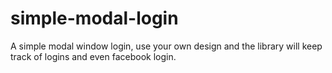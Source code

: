 # simple-modal-login
A simple modal window login, use your own design and the library will keep track of logins and even facebook login.
